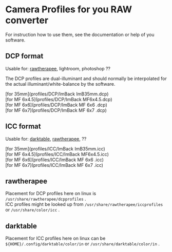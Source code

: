 
# Camera Profiles for you RAW converter

For instruction how to use them, see the documentation or help of you software.

## DCP format

Usable for: [rawtherapee](#rawtherapee), lightroom, photoshop ??

The DCP profiles are dual-illuminant and should normally be interpolated for the actual illuminant/white-balance by the software.

 [for 35mm](profiles/DCP/ImBack ImB35mm.dcp)   
 [for MF 6x4.5](profiles/DCP/ImBack MF6x4.5.dcp)   
 [for MF 6x6](profiles/DCP/ImBack MF 6x6 .dcp)   
 [for MF 6x7](profiles/DCP/ImBack MF 6x7 .dcp)    

## ICC format

Usable for: [darktable](#darktable), [rawtherapee](#rawtherapee), ??

 [for 35mm](profiles/ICC/ImBack ImB35mm.icc)   
 [for MF 6x4.5](profiles/ICC/ImBack MF6x4.5.icc)   
 [for MF 6x6](profiles/ICC/ImBack MF 6x6 .icc)   
 [for MF 6x7](profiles/ICC/ImBack MF 6x7 .icc)    

## rawtherapee

Placement for DCP profiles here on linux is `/usr/share/rawtherapee/dcpprofiles` .  
ICC profiles might be looked up from `/usr/share/rawtherapee/iccprofiles` or `/usr/share/color/icc` .

## darktable

Placement for ICC profiles here on linux can be `${HOME}/.config/darktable/color/in` or `/usr/share/darktable/color/in` .